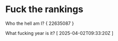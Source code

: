 # Fuck the rankings

Who the hell am I?
{ 22635087 }

What fucking year is it?
[ 2025-04-02T09:33:20Z ]
